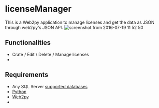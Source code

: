 # licenseManager
 This is a  Web2py application to manage licenses and get the data as JSON through web2py's JSON API.
![screenshot from 2016-07-19 11 52 50](https://cloud.githubusercontent.com/assets/1921992/16945941/8c358a9a-4da7-11e6-8c21-c24490115911.png)
 
## Functionalities
 * Crate / Edit / Delete / Manage licenses
 * 
## Requirements
 * Any SQL Server [supported databases](http://web2py.com/books/default/chapter/29/06/the-database-abstraction-layer#Dependencies)
 * [Python](https://www.python.org/)
 * [Web2py](http://www.web2py.com)
 * 


